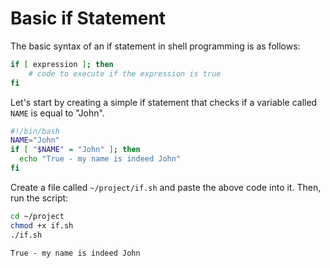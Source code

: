 # Basic if Statement

The basic syntax of an if statement in shell programming is as follows:

```bash
if [ expression ]; then
    # code to execute if the expression is true
fi
```

Let's start by creating a simple if statement that checks if a variable called `NAME` is equal to "John".

```bash
#!/bin/bash
NAME="John"
if [ "$NAME" = "John" ]; then
  echo "True - my name is indeed John"
fi
```

Create a file called `~/project/if.sh` and paste the above code into it. Then, run the script:

```bash
cd ~/project
chmod +x if.sh
./if.sh
```

```text
True - my name is indeed John
```
